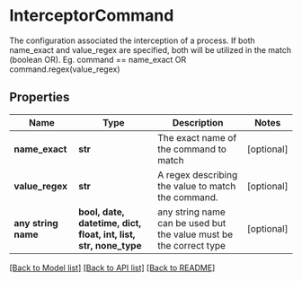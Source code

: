 # InterceptorCommand

The configuration associated the interception of a process. If both name_exact and value_regex are specified, both will be utilized in the match (boolean OR). Eg.      command == name_exact OR command.regex(value_regex) 

## Properties
Name | Type | Description | Notes
------------ | ------------- | ------------- | -------------
**name_exact** | **str** | The exact name of the command to match | [optional] 
**value_regex** | **str** | A regex describing the value to match the command. | [optional] 
**any string name** | **bool, date, datetime, dict, float, int, list, str, none_type** | any string name can be used but the value must be the correct type | [optional]

[[Back to Model list]](../README.md#documentation-for-models) [[Back to API list]](../README.md#documentation-for-api-endpoints) [[Back to README]](../README.md)


